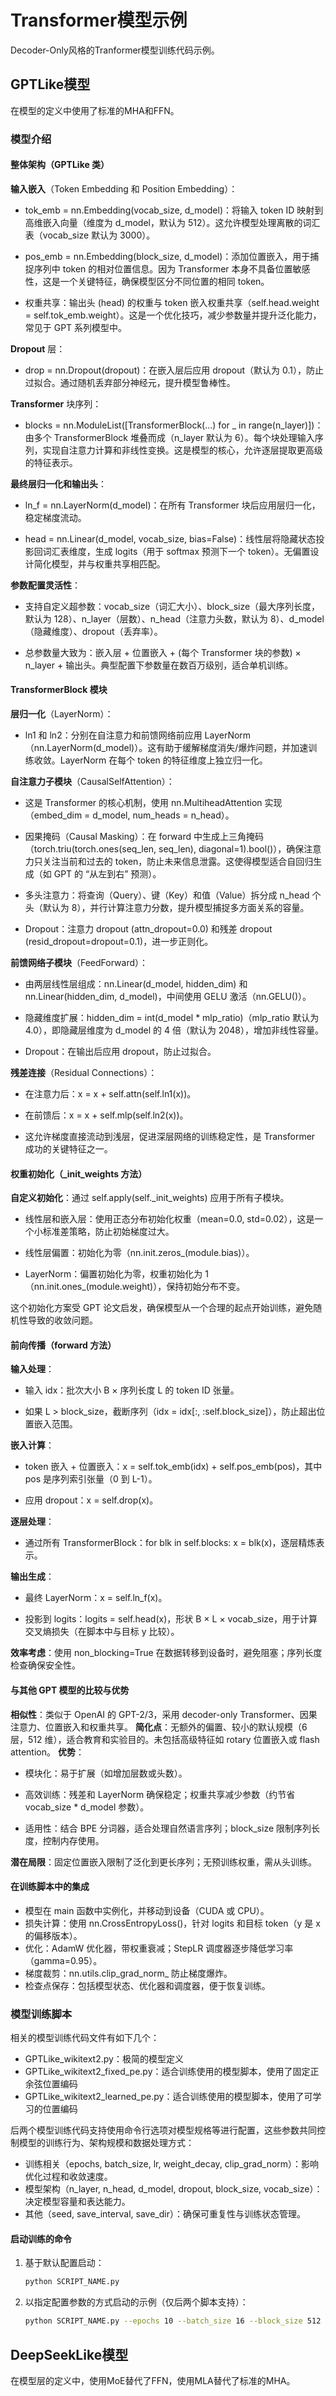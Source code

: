 # Transformer模型示例

Decoder-Only风格的Tranformer模型训练代码示例。

## GPTLike模型

在模型的定义中使用了标准的MHA和FFN。

### 模型介绍

#### 整体架构（GPTLike 类）

**输入嵌入**（Token Embedding 和 Position Embedding）：

- tok_emb = nn.Embedding(vocab_size, d_model)：将输入 token ID 映射到高维嵌入向量（维度为 d_model，默认为 512）。这允许模型处理离散的词汇表（vocab_size 默认为 3000）。

- pos_emb = nn.Embedding(block_size, d_model)：添加位置嵌入，用于捕捉序列中 token 的相对位置信息。因为 Transformer 本身不具备位置敏感性，这是一个关键特征，确保模型区分不同位置的相同 token。
- 权重共享：输出头 (head) 的权重与 token 嵌入权重共享（self.head.weight = self.tok_emb.weight）。这是一个优化技巧，减少参数量并提升泛化能力，常见于 GPT 系列模型中。

**Dropout** 层：

- drop = nn.Dropout(dropout)：在嵌入层后应用 dropout（默认为 0.1），防止过拟合。通过随机丢弃部分神经元，提升模型鲁棒性。


**Transformer** 块序列：

- blocks = nn.ModuleList([TransformerBlock(...) for _ in range(n_layer)])：由多个 TransformerBlock 堆叠而成（n_layer 默认为 6）。每个块处理输入序列，实现自注意力计算和非线性变换。这是模型的核心，允许逐层提取更高级的特征表示。


**最终层归一化和输出头**：

- ln_f = nn.LayerNorm(d_model)：在所有 Transformer 块后应用层归一化，稳定梯度流动。

- head = nn.Linear(d_model, vocab_size, bias=False)：线性层将隐藏状态投影回词汇表维度，生成 logits（用于 softmax 预测下一个 token）。无偏置设计简化模型，并与权重共享相匹配。

**参数配置灵活性**：

- 支持自定义超参数：vocab_size（词汇大小）、block_size（最大序列长度，默认为 128）、n_layer（层数）、n_head（注意力头数，默认为 8）、d_model（隐藏维度）、dropout（丢弃率）。

- 总参数量大致为：嵌入层 + 位置嵌入 + (每个 Transformer 块的参数) × n_layer + 输出头。典型配置下参数量在数百万级别，适合单机训练。



#### TransformerBlock 模块

**层归一化**（LayerNorm）：

- ln1 和 ln2：分别在自注意力和前馈网络前应用 LayerNorm（nn.LayerNorm(d_model)）。这有助于缓解梯度消失/爆炸问题，并加速训练收敛。LayerNorm 在每个 token 的特征维度上独立归一化。


**自注意力子模块**（CausalSelfAttention）：

- 这是 Transformer 的核心机制，使用 nn.MultiheadAttention 实现（embed_dim = d_model, num_heads = n_head）。

- 因果掩码（Causal Masking）：在 forward 中生成上三角掩码（torch.triu(torch.ones(seq_len, seq_len), diagonal=1).bool()），确保注意力只关注当前和过去的 token，防止未来信息泄露。这使得模型适合自回归生成（如 GPT 的 “从左到右” 预测）。
- 多头注意力：将查询（Query）、键（Key）和值（Value）拆分成 n_head 个头（默认为 8），并行计算注意力分数，提升模型捕捉多方面关系的容量。
- Dropout：注意力 dropout (attn_dropout=0.0) 和残差 dropout (resid_dropout=dropout=0.1)，进一步正则化。

**前馈网络子模块**（FeedForward）：

- 由两层线性层组成：nn.Linear(d_model, hidden_dim) 和 nn.Linear(hidden_dim, d_model)，中间使用 GELU 激活（nn.GELU()）。

- 隐藏维度扩展：hidden_dim = int(d_model * mlp_ratio)（mlp_ratio 默认为 4.0），即隐藏层维度为 d_model 的 4 倍（默认为 2048），增加非线性容量。
- Dropout：在输出后应用 dropout，防止过拟合。

**残差连接**（Residual Connections）：

- 在注意力后：x = x + self.attn(self.ln1(x))。

- 在前馈后：x = x + self.mlp(self.ln2(x))。
- 这允许梯度直接流动到浅层，促进深层网络的训练稳定性，是 Transformer 成功的关键特征之一。



#### 权重初始化（_init_weights 方法）

**自定义初始化**：通过 self.apply(self._init_weights) 应用于所有子模块。

- 线性层和嵌入层：使用正态分布初始化权重（mean=0.0, std=0.02），这是一个小标准差策略，防止初始梯度过大。

- 线性层偏置：初始化为零（nn.init.zeros_(module.bias)）。
- LayerNorm：偏置初始化为零，权重初始化为 1（nn.init.ones_(module.weight)），保持初始分布不变。

这个初始化方案受 GPT 论文启发，确保模型从一个合理的起点开始训练，避免随机性导致的收敛问题。



#### 前向传播（forward 方法）

**输入处理**：

- 输入 idx：批次大小 B × 序列长度 L 的 token ID 张量。

- 如果 L > block_size，截断序列（idx = idx[:, :self.block_size]），防止超出位置嵌入范围。

**嵌入计算**：

- token 嵌入 + 位置嵌入：x = self.tok_emb(idx) + self.pos_emb(pos)，其中 pos 是序列索引张量（0 到 L-1）。

- 应用 dropout：x = self.drop(x)。

**逐层处理**：

- 通过所有 TransformerBlock：for blk in self.blocks: x = blk(x)，逐层精炼表示。


**输出生成**：

- 最终 LayerNorm：x = self.ln_f(x)。

- 投影到 logits：logits = self.head(x)，形状 B × L × vocab_size，用于计算交叉熵损失（在脚本中与目标 y 比较）。

**效率考虑**：使用 non_blocking=True 在数据转移到设备时，避免阻塞；序列长度检查确保安全性。



#### 与其他 GPT 模型的比较与优势

**相似性**：类似于 OpenAI 的 GPT-2/3，采用 decoder-only Transformer、因果注意力、位置嵌入和权重共享。
**简化点**：无额外的偏置、较小的默认规模（6 层，512 维），适合教育和实验目的。未包括高级特征如 rotary 位置嵌入或 flash attention。
**优势**：

- 模块化：易于扩展（如增加层数或头数）。

- 高效训练：残差和 LayerNorm 确保稳定；权重共享减少参数（约节省 vocab_size * d_model 参数）。
- 适用性：结合 BPE 分词器，适合处理自然语言序列；block_size 限制序列长度，控制内存使用。

**潜在局限**：固定位置嵌入限制了泛化到更长序列；无预训练权重，需从头训练。



#### 在训练脚本中的集成

- 模型在 main 函数中实例化，并移动到设备（CUDA 或 CPU）。
- 损失计算：使用 nn.CrossEntropyLoss()，针对 logits 和目标 token（y 是 x 的偏移版本）。
- 优化：AdamW 优化器，带权重衰减；StepLR 调度器逐步降低学习率（gamma=0.95）。
- 梯度裁剪：nn.utils.clip_grad_norm_ 防止梯度爆炸。
- 检查点保存：包括模型状态、优化器和调度器，便于恢复训练。

### 模型训练脚本

相关的模型训练代码文件有如下几个：

- GPTLike_wikitext2.py：极简的模型定义
- GPTLike_wikitext2_fixed_pe.py：适合训练使用的模型脚本，使用了固定正余弦位置编码
- GPTLike_wikitext2_learned_pe.py：适合训练使用的模型脚本，使用了可学习的位置编码

后两个模型训练代码支持使用命令行选项对模型规格等进行配置，这些参数共同控制模型的训练行为、架构规模和数据处理方式：

- 训练相关（epochs, batch_size, lr, weight_decay, clip_grad_norm）：影响优化过程和收敛速度。
- 模型架构（n_layer, n_head, d_model, dropout, block_size, vocab_size）：决定模型容量和表达能力。
- 其他（seed, save_interval, save_dir）：确保可重复性与训练状态管理。

#### 启动训练的命令

1. 基于默认配置启动：

   ```bash
   python SCRIPT_NAME.py
   ```

2. 以指定配置参数的方式启动的示例（仅后两个脚本支持）：

   ```bash
   python SCRIPT_NAME.py --epochs 10 --batch_size 16 --block_size 512 --lr 1e-3 --n_layer 12 --d_model 1024 --dropout 0.05
   ```

   

## DeepSeekLike模型

在模型层的定义中，使用MoE替代了FFN，使用MLA替代了标准的MHA。

